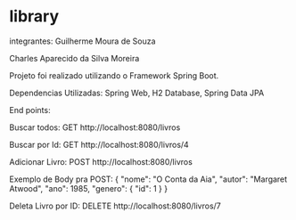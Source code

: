 # library
integrantes: 
Guilherme Moura de Souza

Charles Aparecido da Silva Moreira

Projeto foi realizado utilizando o Framework Spring Boot.

Dependencias Utilizadas:
Spring Web,
H2 Database,
Spring Data JPA 

End points: 

Buscar todos:
GET http://localhost:8080/livros

Buscar por Id: 
GET http://localhost:8080/livros/4

Adicionar Livro:
POST http://localhost:8080/livros

Exemplo de Body pra POST:
{
    "nome": "O Conta da Aia",
    "autor": "Margaret Atwood",
    "ano": 1985,
    "genero": {
        "id": 1
    }
}

Deleta Livro por ID: 
DELETE http://localhost:8080/livros/7


        
